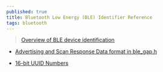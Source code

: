 ```yaml
---
published: true
title: Bluetooth Low Energy (BLE) Identifier Reference
tags: bluetooth
---
```

> [Overview of BLE device identification ](https://reelyactive.github.io/ble-identifier-reference.html)

- [ Advertising and Scan Response Data format in ble_gap.h](https://jimmywongiot.com/2019/08/13/advertising-payload-format-on-ble/)

- [16-bit UUID Numbers](https://specificationrefs.bluetooth.com/assigned-values/16-bit%20UUID%20Numbers%20Document.pdf)